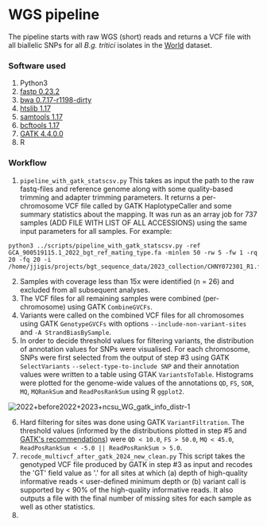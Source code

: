 # WGS pipeline

The pipeline starts with raw WGS (short) reads and returns a VCF file with all biallelic SNPs for all *B.g. tritici* isolates in the [World](../Datasets/Datasets.md) dataset. 

### Software used
1. Python3
2. [fastp 0.23.2](https://github.com/OpenGene/fastp) 
3. [bwa 0.7.17-r1198-dirty](https://github.com/lh3/bwa)
4. [htslib 1.17](https://github.com/samtools/htslib/releases/tag/1.17)
5. [samtools 1.17](https://github.com/samtools/samtools/releases/tag/1.17)
6. [bcftools 1.17](https://github.com/samtools/bcftools/releases/tag/1.17)
7. [GATK 4.4.0.0](https://github.com/broadinstitute/gatk/releases/tag/4.4.0.0)
8. R

### Workflow

1. `pipeline_with_gatk_statscsv.py` 
This takes as input the path to the raw fastq-files and reference genome along with some quality-based trimming and adapter trimming parameters. It returns a per-chromosome VCF file called by GATK HaplotypeCaller and some summary statistics about the mapping. It was run as an array job for 737 samples (ADD FILE WITH LIST OF ALL ACCESSIONS) using the same input parameters for all samples. For example:
```
python3 ../scripts/pipeline_with_gatk_statscsv.py -ref GCA_900519115.1_2022_bgt_ref_mating_type.fa -minlen 50 -rw 5 -fw 1 -rq 20 -fq 20 -i /home/jjigis/projects/bgt_sequence_data/2023_collection/CHNY072301_R1.fastq.gz
```
2. Samples with coverage less than 15x were identified (n = 26) and excluded from all subsequent analyses.
3. The VCF files for all remaining samples were combined (per-chromosome) using GATK `CombineGVCFs`.
4. Variants were called on the combined VCF files for all chromosomes using GATK `GenotypeGVCFs` with options `--include-non-variant-sites` and `-A StrandBiasBySample`.
5. In order to decide threshold values for filtering variants, the distribution of annotation values for SNPs were visualised. For each chromosome, SNPs were first selected from the output of step #3  using GATK `SelectVariants` `--select-type-to-include SNP` and their annotation values were written to a table using GTAK `VariantsToTable`. Histograms were plotted for the genome-wide values of the annotations `QD`, `FS`, `SOR`, `MQ`, `MQRankSum` and `ReadPosRankSum` using R `ggplot2`.

![2022+before2022+2023+ncsu_WG_gatk_info_distr-1](https://github.com/fmenardo/Bgt_popgen_Europe_2024/assets/90404355/8e636ad7-1f92-4808-8250-f6d72ebaeb85)

6. Hard filtering for sites was done using GATK `VariantFiltration`. The threshold values (informed by the distributions plotted in step #5 and [GATK's recommendations](https://gatk.broadinstitute.org/hc/en-us/articles/360035890471-Hard-filtering-germline-short-variants)) were `QD < 10.0`, `FS > 50.0`, `MQ < 45.0`, `ReadPosRankSum < -5.0 || ReadPosRankSum > 5.0`. 
7. `recode_multivcf_after_gatk_2024_new_clean.py` This script takes the genotyped VCF file produced by GATK in step #3 as input and recodes the 'GT' field value as '.' for all sites at which (a) depth of high-quality informative reads < user-defined minimum depth or (b) variant call is supported by < 90% of the high-quality informative reads. It also outputs a file with the final number of missing sites for each sample as well as other statistics.
8. 

